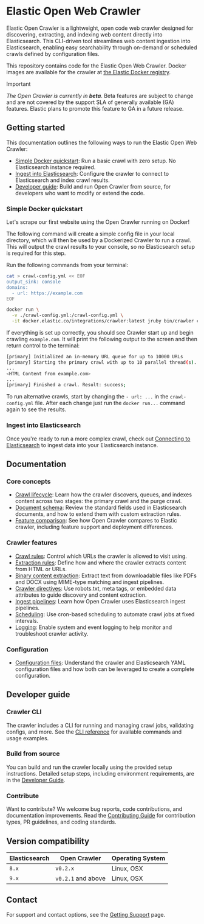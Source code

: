 # Elastic Open Web Crawler

Elastic Open Crawler is a lightweight, open code web crawler designed for discovering, extracting, and indexing web content directly into Elasticsearch. This CLI-driven tool streamlines web content ingestion into Elasticsearch, enabling easy searchability through on-demand or scheduled crawls defined by configuration files. 

This repository contains code for the Elastic Open Web Crawler.
Docker images are available for the crawler at [the Elastic Docker registry](https://www.docker.elastic.co/r/integrations/crawler).

> [!IMPORTANT]
> _The Open Crawler is currently in **beta**_.
Beta features are subject to change and are not covered by the support SLA of generally available (GA) features.
Elastic plans to promote this feature to GA in a future release.

## Getting started

This documentation outlines the following ways to run the Elastic Open Web Crawler:
- [Simple Docker quickstart](#simple-docker-quickstart): Run a basic crawl with zero setup. No Elasticsearch instance required.
- [Ingest into Elasticsearch](docs/ELASTICSEARCH.md): Configure the crawler to connect to Elasticsearch and index crawl results.
- [Developer guide](#developer-guide): Build and run Open Crawler from source, for developers who want to modify or extend the code.

### Simple Docker quickstart

Let's scrape our first website using the Open Crawler running on Docker!

The following command will create a simple config file in your local directory, which will then be used by a Dockerized Crawler to run a crawl.
This will output the crawl results to your console, so no Elasticsearch setup is required for this step.

Run the following commands from your terminal:

``` bash
cat > crawl-config.yml << EOF
output_sink: console
domains:
  - url: https://example.com
EOF

docker run \
  -v ./crawl-config.yml:/crawl-config.yml \
  -it docker.elastic.co/integrations/crawler:latest jruby bin/crawler crawl /crawl-config.yml
```

If everything is set up correctly, you should see Crawler start up and begin crawling `example.com`.
It will print the following output to the screen and then return control to the terminal:

``` bash
[primary] Initialized an in-memory URL queue for up to 10000 URLs
[primary] Starting the primary crawl with up to 10 parallel thread(s)...
...
<HTML Content from example.com>
...
[primary] Finished a crawl. Result: success;
```

To run alternative crawls, start by changing the `- url: ...` in the `crawl-config.yml` file.
After each change just run the `docker run...` command again to see the results.

### Ingest into Elasticsearch

Once you're ready to run a more complex crawl, check out [Connecting to Elasticsearch](docs/ELASTICSEARCH.md) to ingest data into your Elasticsearch instance.

## Documentation
### Core concepts

- [Crawl lifecycle](docs/ADVANCED.md#crawl-lifecycle): Learn how the crawler discovers, queues, and indexes content across two stages: the primary crawl and the purge crawl.
- [Document schema](docs/ADVANCED.md#document-schema): Review the standard fields used in Elasticsearch documents, and how to extend them with custom extraction rules.
- [Feature comparison](docs/FEATURE_COMPARISON.md): See how Open Crawler compares to Elastic crawler, including feature support and deployment differences.

### Crawler features

- [Crawl rules](docs/features/CRAWL_RULES.md): Control which URLs the crawler is allowed to visit using.
- [Extraction rules](docs/features/EXTRACTION_RULES.md): Define how and where the crawler extracts content from HTML or URLs.
- [Binary content extraction](docs/features/BINARY_CONTENT_EXTRACTION.md): Extract text from downloadable files like PDFs and DOCX using MIME-type matching and ingest pipelines.
- [Crawler directives](docs/features/CRAWLER_DIRECTIVES.md): Use robots.txt, meta tags, or embedded data attributes to guide discovery and content extraction.
- [Ingest pipelines](docs/features/INGEST_PIPELINES.md): Learn how Open Crawler uses Elasticsearch ingest pipelines.
- [Scheduling](docs/features/SCHEDULING.md): Use cron-based scheduling to automate crawl jobs at fixed intervals.
- [Logging](docs/features/LOGGING.md): Enable system and event logging to help monitor and troubleshoot crawler activity.

### Configuration

- [Configuration files](docs/CONFIG.md): Understand the crawler and Elasticsearch YAML configuration files and how both can be leveraged to create a complete configuration.

## Developer guide
### Crawler CLI
The crawler includes a CLI for running and managing crawl jobs, validating configs, and more.
See the [CLI reference](docs/CLI.md) for available commands and usage examples.

### Build from source
You can build and run the crawler locally using the provided setup instructions.
Detailed setup steps, including environment requirements, are in the [Developer Guide](docs/DEVELOPER_GUIDE.md).

### Contribute
Want to contribute? We welcome bug reports, code contributions, and documentation improvements.
Read the [Contributing Guide](docs/CONTRIBUTING.md) for contribution types, PR guidelines, and coding standards.


## Version compatibility

| Elasticsearch | Open Crawler       | Operating System |
|---------------|--------------------|------------------|
| `8.x`         | `v0.2.x`           | Linux, OSX       |
| `9.x`         | `v0.2.1` and above | Linux, OSX       |

## Contact

For support and contact options, see the [Getting Support](docs/SUPPORT.md) page.

